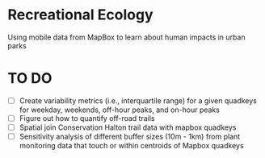 # Recreational Ecology

Using mobile data from MapBox to learn about human impacts in urban parks 


# TO DO
- [ ] Create variability metrics (i.e., interquartile range) for a given quadkeys for weekday, weekends, off-hour peaks, and on-hour peaks
- [ ] Figure out how to quantify off-road trails 
- [ ] Spatial join Conservation Halton trail data with mapbox quadkeys
- [ ] Sensitivity analysis of different buffer sizes (10m - 1km) from plant monitoring data that touch or within centroids of Mapbox quadkeys
